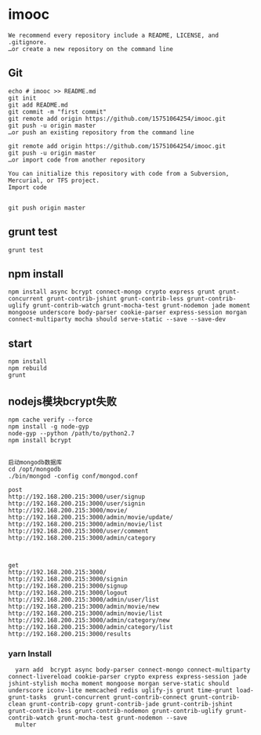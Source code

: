 # imooc
    We recommend every repository include a README, LICENSE, and .gitignore.
    …or create a new repository on the command line

## Git

    echo # imooc >> README.md
    git init
    git add README.md
    git commit -m "first commit"
    git remote add origin https://github.com/15751064254/imooc.git
    git push -u origin master
    …or push an existing repository from the command line

    git remote add origin https://github.com/15751064254/imooc.git
    git push -u origin master
    …or import code from another repository
    
    You can initialize this repository with code from a Subversion, Mercurial, or TFS project.
    Import code


    git push origin master

## grunt test

    grunt test

## npm install

    npm install async bcrypt connect-mongo crypto express grunt grunt-concurrent grunt-contrib-jshint grunt-contrib-less grunt-contrib-uglify grunt-contrib-watch grunt-mocha-test grunt-nodemon jade moment mongoose underscore body-parser cookie-parser express-session morgan connect-multiparty mocha should serve-static --save --save-dev

## start

    npm install
    npm rebuild
    grunt

## nodejs模块bcrypt失败

    npm cache verify --force
    npm install -g node-gyp
    node-gyp --python /path/to/python2.7
    npm install bcrypt

    
    启动mongodb数据库
    cd /opt/mongodb
    ./bin/mongod -config conf/mongod.conf

    post
    http://192.168.200.215:3000/user/signup
    http://192.168.200.215:3000/user/signin
    http://192.168.200.215:3000/movie/
    http://192.168.200.215:3000/admin/movie/update/
    http://192.168.200.215:3000/admin/movie/list
    http://192.168.200.215:3000/user/comment
    http://192.168.200.215:3000/admin/category



    get
    http://192.168.200.215:3000/
    http://192.168.200.215:3000/signin
    http://192.168.200.215:3000/signup
    http://192.168.200.215:3000/logout
    http://192.168.200.215:3000/admin/user/list
    http://192.168.200.215:3000/admin/movie/new
    http://192.168.200.215:3000/admin/movie/list
    http://192.168.200.215:3000/admin/category/new
    http://192.168.200.215:3000/admin/category/list
    http://192.168.200.215:3000/results

### yarn Install
      yarn add  bcrypt async body-parser connect-mongo connect-multiparty connect-livereload cookie-parser crypto express express-session jade jshint-stylish mocha moment mongoose morgan serve-static should underscore iconv-lite memcached redis uglify-js grunt time-grunt load-grunt-tasks  grunt-concurrent grunt-contrib-connect grunt-contrib-clean grunt-contrib-copy grunt-contrib-jade grunt-contrib-jshint grunt-contrib-less grunt-contrib-nodemon grunt-contrib-uglify grunt-contrib-watch grunt-mocha-test grunt-nodemon --save    
      multer

